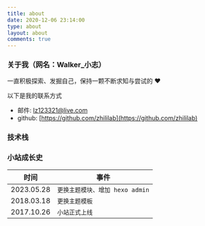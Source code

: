 ```yaml
---
title: about
date: 2020-12-06 23:14:00
type: about
layout: about
comments: true
---
```


### 关于我（网名：Walker_小志）

一直积极探索、发掘自己，保持一颗不断求知与尝试的 ❤

以下是我的联系方式

- 邮件: lz123321@live.com
- github: [https://github.com/zhililab](https://github.com/zhililab)

### 技术栈


### 小站成长史

|时间            |事件                          
|----------------|-------------------------------
|2023.05.28      |`更换主题模块、增加 hexo admin`
|2018.03.18      |`更换主题模板`            
|2017.10.26      |`小站正式上线`